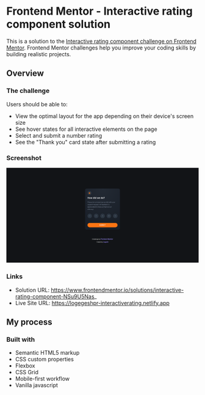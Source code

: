 # Frontend Mentor - Interactive rating component solution

This is a solution to the [Interactive rating component challenge on Frontend Mentor](https://www.frontendmentor.io/challenges/interactive-rating-component-koxpeBUmI). Frontend Mentor challenges help you improve your coding skills by building realistic projects. 


## Overview

### The challenge

Users should be able to:

- View the optimal layout for the app depending on their device's screen size
- See hover states for all interactive elements on the page
- Select and submit a number rating
- See the "Thank you" card state after submitting a rating

### Screenshot

<img src="design/preview.png" alt="Rating component preview">

### Links

- Solution URL: https://www.frontendmentor.io/solutions/interactive-rating-component-NSu9U5Nas_
- Live Site URL: https://logegeshpr-interactiverating.netlify.app

## My process

### Built with

- Semantic HTML5 markup
- CSS custom properties
- Flexbox
- CSS Grid
- Mobile-first workflow
- Vanilla javascript


